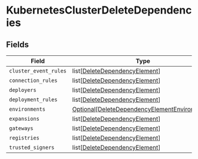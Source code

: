 # KubernetesClusterDeleteDependencies


## Fields

| Field                                                                                                       | Type                                                                                                        | Required                                                                                                    | Description                                                                                                 |
| ----------------------------------------------------------------------------------------------------------- | ----------------------------------------------------------------------------------------------------------- | ----------------------------------------------------------------------------------------------------------- | ----------------------------------------------------------------------------------------------------------- |
| `cluster_event_rules`                                                                                       | list[[DeleteDependencyElement](../../models/shared/deletedependencyelement.md)]                             | :heavy_minus_sign:                                                                                          | N/A                                                                                                         |
| `connection_rules`                                                                                          | list[[DeleteDependencyElement](../../models/shared/deletedependencyelement.md)]                             | :heavy_minus_sign:                                                                                          | N/A                                                                                                         |
| `deployers`                                                                                                 | list[[DeleteDependencyElement](../../models/shared/deletedependencyelement.md)]                             | :heavy_minus_sign:                                                                                          | N/A                                                                                                         |
| `deployment_rules`                                                                                          | list[[DeleteDependencyElement](../../models/shared/deletedependencyelement.md)]                             | :heavy_minus_sign:                                                                                          | N/A                                                                                                         |
| `environments`                                                                                              | [Optional[DeleteDependencyElementEnvironments]](../../models/shared/deletedependencyelementenvironments.md) | :heavy_minus_sign:                                                                                          | N/A                                                                                                         |
| `expansions`                                                                                                | list[[DeleteDependencyElement](../../models/shared/deletedependencyelement.md)]                             | :heavy_minus_sign:                                                                                          | N/A                                                                                                         |
| `gateways`                                                                                                  | list[[DeleteDependencyElement](../../models/shared/deletedependencyelement.md)]                             | :heavy_minus_sign:                                                                                          | N/A                                                                                                         |
| `registries`                                                                                                | list[[DeleteDependencyElement](../../models/shared/deletedependencyelement.md)]                             | :heavy_minus_sign:                                                                                          | N/A                                                                                                         |
| `trusted_signers`                                                                                           | list[[DeleteDependencyElement](../../models/shared/deletedependencyelement.md)]                             | :heavy_minus_sign:                                                                                          | N/A                                                                                                         |